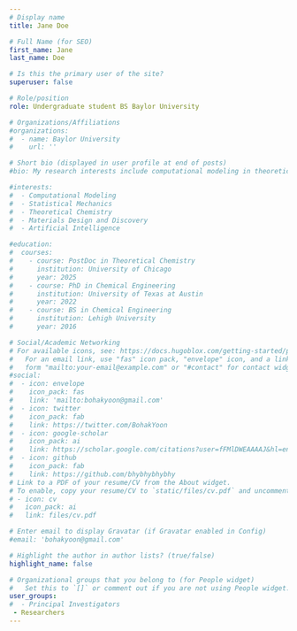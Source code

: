 ```yaml
---
# Display name
title: Jane Doe

# Full Name (for SEO)
first_name: Jane
last_name: Doe

# Is this the primary user of the site?
superuser: false

# Role/position
role: Undergraduate student BS Baylor University

# Organizations/Affiliations
#organizations:
#  - name: Baylor University
#    url: ''

# Short bio (displayed in user profile at end of posts)
#bio: My research interests include computational modeling in theoretical chemistry, materials science & engineering, statistical mechanics, and artificial intelligence.

#interests:
#  - Computational Modeling
#  - Statistical Mechanics
#  - Theoretical Chemistry
#  - Materials Design and Discovery
#  - Artificial Intelligence

#education:
#  courses:
#    - course: PostDoc in Theoretical Chemistry
#      institution: University of Chicago
#      year: 2025
#    - course: PhD in Chemical Engineering
#      institution: University of Texas at Austin
#      year: 2022
#    - course: BS in Chemical Engineering
#      institution: Lehigh University
#      year: 2016

# Social/Academic Networking
# For available icons, see: https://docs.hugoblox.com/getting-started/page-builder/#icons
#   For an email link, use "fas" icon pack, "envelope" icon, and a link in the
#   form "mailto:your-email@example.com" or "#contact" for contact widget.
#social:
#  - icon: envelope
#    icon_pack: fas
#    link: 'mailto:bohakyoon@gmail.com'
#  - icon: twitter
#    icon_pack: fab
#    link: https://twitter.com/BohakYoon
#  - icon: google-scholar
#    icon_pack: ai
#    link: https://scholar.google.com/citations?user=fFMlDWEAAAAJ&hl=en&oi=ao
#  - icon: github
#    icon_pack: fab
#    link: https://github.com/bhybhybhybhy
# Link to a PDF of your resume/CV from the About widget.
# To enable, copy your resume/CV to `static/files/cv.pdf` and uncomment the lines below.
# - icon: cv
#   icon_pack: ai
#   link: files/cv.pdf

# Enter email to display Gravatar (if Gravatar enabled in Config)
#email: 'bohakyoon@gmail.com'

# Highlight the author in author lists? (true/false)
highlight_name: false

# Organizational groups that you belong to (for People widget)
#   Set this to `[]` or comment out if you are not using People widget.
user_groups:
#  - Principal Investigators
 - Researchers
---
```


###
